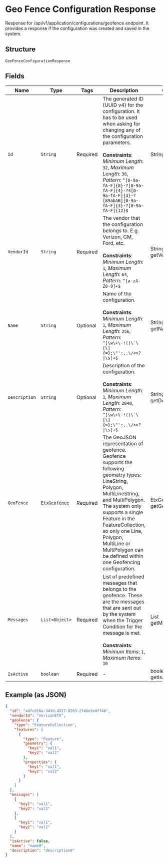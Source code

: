 
# Geo Fence Configuration Response

Response for /api/v1/application/configurations/geofence endpoint. It provides a response if the configuration was created and saved in the system.

## Structure

`GeoFenceConfigurationResponse`

## Fields

| Name | Type | Tags | Description | Getter | Setter |
|  --- | --- | --- | --- | --- | --- |
| `Id` | `String` | Required | The generated ID (UUID v4) for the configuration. It has to be used when asking for changing any of the configuration parameters.<br><br>**Constraints**: *Minimum Length*: `32`, *Maximum Length*: `36`, *Pattern*: `^[0-9a-fA-F]{8}-?[0-9a-fA-F]{4}-?4[0-9a-fA-F]{3}-?[89abAB][0-9a-fA-F]{3}-?[0-9a-fA-F]{12}$` | String getId() | setId(String id) |
| `VendorId` | `String` | Required | The vendor that the configuration belongs to. E.g. Verizon, GM, Ford, etc.<br><br>**Constraints**: *Minimum Length*: `1`, *Maximum Length*: `64`, *Pattern*: `^[a-zA-Z0-9]+$` | String getVendorId() | setVendorId(String vendorId) |
| `Name` | `String` | Optional | Name of the configuration.<br><br>**Constraints**: *Minimum Length*: `1`, *Maximum Length*: `256`, *Pattern*: ``^[\w\+\-!()\`\[\]{=};\"':,.\/<>?\|\s]+$`` | String getName() | setName(String name) |
| `Description` | `String` | Optional | Description of the configuration.<br><br>**Constraints**: *Minimum Length*: `1`, *Maximum Length*: `2048`, *Pattern*: ``^[\w\+\-!()\`\[\]{=};\"':,.\/<>?\|\s]+$`` | String getDescription() | setDescription(String description) |
| `GeoFence` | [`EtxGeofence`](../../doc/models/etx-geofence.md) | Required | The GeoJSON representation of geofence. Geofence supports the following geometry types: LineString, Polygon, MultiLineString, and MultiPolygon. The system only supports a single Feature in the FeatureCollection, so only one Line, Polygon, MultiLine or MultiPolygon can be defined within one Geofencing configuration. | EtxGeofence getGeoFence() | setGeoFence(EtxGeofence geoFence) |
| `Messages` | `List<Object>` | Required | List of predefined messages that belongs to the geofence. These are the messages that are sent out by the system when the Trigger Condition for the message is met.<br><br>**Constraints**: *Minimum Items*: `1`, *Maximum Items*: `10` | List<Object> getMessages() | setMessages(List<Object> messages) |
| `IsActive` | `boolean` | Required | - | boolean getIsActive() | setIsActive(boolean isActive) |

## Example (as JSON)

```json
{
  "id": "a4fcd16a-343d-4527-8203-2f46e3e4ff4b",
  "vendorId": "VerizonETX",
  "geoFence": {
    "type": "FeatureCollection",
    "features": [
      {
        "type": "Feature",
        "geometry": {
          "key1": "val1",
          "key2": "val2"
        },
        "properties": {
          "key1": "val1",
          "key2": "val2"
        }
      }
    ]
  },
  "messages": [
    {
      "key1": "val1",
      "key2": "val2"
    },
    {
      "key1": "val1",
      "key2": "val2"
    }
  ],
  "isActive": false,
  "name": "name0",
  "description": "description0"
}
```

